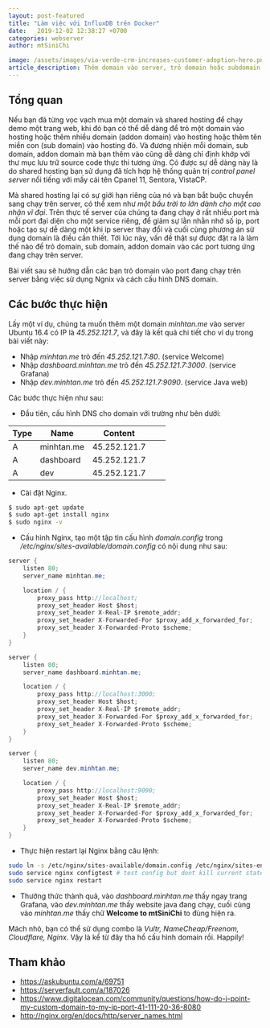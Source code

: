 ```yaml
---
layout: post-featured
title: "Làm việc với InfluxDB trên Docker"
date:   2019-12-02 12:38:27 +0700 
categories: webserver
author: mtSiniChi

image: /assets/images/via-verde-crm-increases-customer-adoption-hero.png
article_description: Thêm domain vào server, trỏ domain hoặc subdomain vào một port đang chạy trên server bằng Nginx.
---
```


## Tổng quan

Nếu bạn đã từng vọc vạch mua một domain và shared hosting để chạy demo một trang web, khi đó bạn có thể dễ dàng để trỏ một domain vào hosting hoặc thêm nhiều domain (addon domain) vào hosting hoặc thêm tên miền con (sub domain) vào hosting đó. Và đương nhiện mỗi domain, sub domain, addon domain mà bạn thêm vào cũng dễ dàng chỉ định khớp với thư mục lưu trữ source code thực thi tương ứng. Có được sự dễ dàng này là do shared hosting bạn sử dụng đã tích hợp hệ thống quản trị *control panel server* nổi tiếng với mấy cái tên Cpanel 11, Sentora, VistaCP.

Mà shared hosting lại có sự giới hạn riêng của nó và bạn bắt buộc chuyển sang chạy trên server, có thể xem như *một bầu trời to lớn dành cho một cao nhận vĩ đại*. Trên thực tế server của chúng ta đang chạy ở rất nhiều port mà mỗi port đại diện cho một service riêng, để giảm sự lằn nhằn nhớ số ip, port hoặc tạo sự dễ dàng một khi ip server thay đổi và cuối cùng phương án sử dụng domain là điều cần thiết. Tới lúc này, vấn đề thật sự được đặt ra là làm thế nào để trỏ domain, sub domain, addon domain vào các port tương ứng đang chạy trên server.

Bài viết sau sẽ hướng dẫn các bạn trỏ domain vào port đang chạy trên server bằng việc sử dụng Ngnix và cách cấu hình DNS domain.

## Các bước thực hiện

Lấy một ví dụ, chúng ta muốn thêm một domain *minhtan.me* vào server Ubuntu 16.4 có IP là *45.252.121.7*, và đây là kết quả chi tiết cho ví dụ trong bài viết này:

- Nhập *minhtan.me* trỏ đến  *45.252.121.7:80*. (service Welcome)
- Nhập *dashboard.minhtan.me* trỏ đến *45.252.121.7:3000*. (service Grafana)
- Nhập *dev.minhtan.me* trỏ đến *45.252.121.7:9090*. (service Java web)

Các bước thực hiện như sau:

- Đầu tiên, cấu hình DNS cho domain với trường như bên dưới:

| Type 	| Name       	| Content      	|   	|   	|
|------	|------------	|--------------	|---	|---	|
| A    	| minhtan.me 	| 45.252.121.7 	|   	|   	|
| A    	| dashboard  	| 45.252.121.7 	|   	|   	|
| A    	| dev        	| 45.252.121.7 	|   	|   	|

- Cài đặt Nginx.

```bash
$ sudo apt-get update
$ sudo apt-get install nginx
$ sudo nginx -v
```

- Cấu hình Nginx, tạo một tập tin cấu hình *domain.config* trong */etc/nginx/sites-available/domain.config* có nội dung như sau:

```java
server {
    listen 80;
    server_name minhtan.me;

    location / {
        proxy_pass http://localhost;
        proxy_set_header Host $host;
        proxy_set_header X-Real-IP $remote_addr;
        proxy_set_header X-Forwarded-For $proxy_add_x_forwarded_for;
        proxy_set_header X-Forwarded-Proto $scheme;
    }
}

server {
    listen 80;
    server_name dashboard.minhtan.me;

    location / {
        proxy_pass http://localhost:3000;
        proxy_set_header Host $host;
        proxy_set_header X-Real-IP $remote_addr;
        proxy_set_header X-Forwarded-For $proxy_add_x_forwarded_for;
        proxy_set_header X-Forwarded-Proto $scheme;
    }
}

server {
    listen 80;
    server_name dev.minhtan.me;

    location / {
        proxy_pass http://localhost:9090;
        proxy_set_header Host $host;
        proxy_set_header X-Real-IP $remote_addr;
        proxy_set_header X-Forwarded-For $proxy_add_x_forwarded_for;
        proxy_set_header X-Forwarded-Proto $scheme;
    }
}
```

- Thực hiện restart lại Nginx bằng câu lệnh:

```bash
sudo ln -s /etc/nginx/sites-available/domain.config /etc/nginx/sites-enabled/domain.config # link to sites-enabled/
sudo service nginx configtest # test config but dont kill current state
sudo service nginx restart
```

- Thưởng thức thành quả, vào *dashboard.minhtan.me* thấy ngay trang Grafana, vào *dev.minhtan.me* thấy website java đang chạy, cuối cùng vào *minhtan.me* thấy chữ **Welcome to mtSiniChi** to đùng hiện ra.

Mách nhỏ, bạn có thể sử dụng combo là *Vultr, NameCheap/Freenom, Cloudflare, Nginx*. Vậy là kể từ đây tha hồ cấu hình domain rồi. Happily!

## Tham khảo

- https://askubuntu.com/a/69751
- https://serverfault.com/a/187026
- https://www.digitalocean.com/community/questions/how-do-i-point-my-custom-domain-to-my-ip-port-41-111-20-36-8080
- http://nginx.org/en/docs/http/server_names.html
